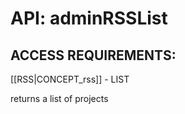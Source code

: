# API: adminRSSList


## ACCESS REQUIREMENTS: ##
[[RSS|CONCEPT_rss]] - LIST


returns a list of projects
